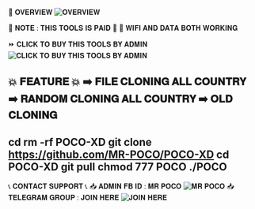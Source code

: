 📶 𝐎𝐕𝐄𝐑𝐕𝐈𝐄𝐖
![𝐎𝐕𝐄𝐑𝐕𝐈𝐄𝐖](https://i.postimg.cc/XYdTh2QP/Vmake1746132774552.png)

💸 𝐍𝐎𝐓𝐄 : 𝐓𝐇𝐈𝐒 𝐓𝐎𝐎𝐋𝐒 𝐈𝐒 𝐏𝐀𝐈𝐃 💸
🔰 𝐖𝐈𝐅𝐈 𝐀𝐍𝐃 𝐃𝐀𝐓𝐀 𝐁𝐎𝐓𝐇 𝐖𝐎𝐑𝐊𝐈𝐍𝐆

⏩ 𝐂𝐋𝐈𝐂𝐊 𝐓𝐎 𝐁𝐔𝐘 𝐓𝐇𝐈𝐒 𝐓𝐎𝐎𝐋𝐒 𝐁𝐘 𝐀𝐃𝐌𝐈𝐍
![𝐂𝐋𝐈𝐂𝐊 𝐓𝐎 𝐁𝐔𝐘 𝐓𝐇𝐈𝐒 𝐓𝐎𝐎𝐋𝐒 𝐁𝐘 𝐀𝐃𝐌𝐈𝐍](https://t.me/poco1971)

💥 𝐅𝐄𝐀𝐓𝐔𝐑𝐄 💥
➡️ 𝐅𝐈𝐋𝐄 𝐂𝐋𝐎𝐍𝐈𝐍𝐆 𝐀𝐋𝐋 𝐂𝐎𝐔𝐍𝐓𝐑𝐘
➡️ 𝐑𝐀𝐍𝐃𝐎𝐌 𝐂𝐋𝐎𝐍𝐈𝐍𝐆 𝐀𝐋𝐋 𝐂𝐎𝐔𝐍𝐓𝐑𝐘
➡️ 𝐎𝐋𝐃 𝐂𝐋𝐎𝐍𝐈𝐍𝐆
----------------------------------------
cd
rm -rf POCO-XD
git clone https://github.com/MR-POCO/POCO-XD
cd POCO-XD
git pull
chmod 777 POCO
./POCO
----------------------------------------
📞 𝐂𝐎𝐍𝐓𝐀𝐂𝐓 𝐒𝐔𝐏𝐏𝐎𝐑𝐓 📞
📥 𝐀𝐃𝐌𝐈𝐍 𝐅𝐁 𝐈𝐃 : 𝐌𝐑 𝐏𝐎𝐂𝐎
![𝐌𝐑 𝐏𝐎𝐂𝐎](https://www.facebook.com/swagxxxd)
📥 𝐓𝐄𝐋𝐄𝐆𝐑𝐀𝐌 𝐆𝐑𝐎𝐔𝐏 : 𝐉𝐎𝐈𝐍 𝐇𝐄𝐑𝐄
![𝐉𝐎𝐈𝐍 𝐇𝐄𝐑𝐄](https://t.me/MR_POCO_143)